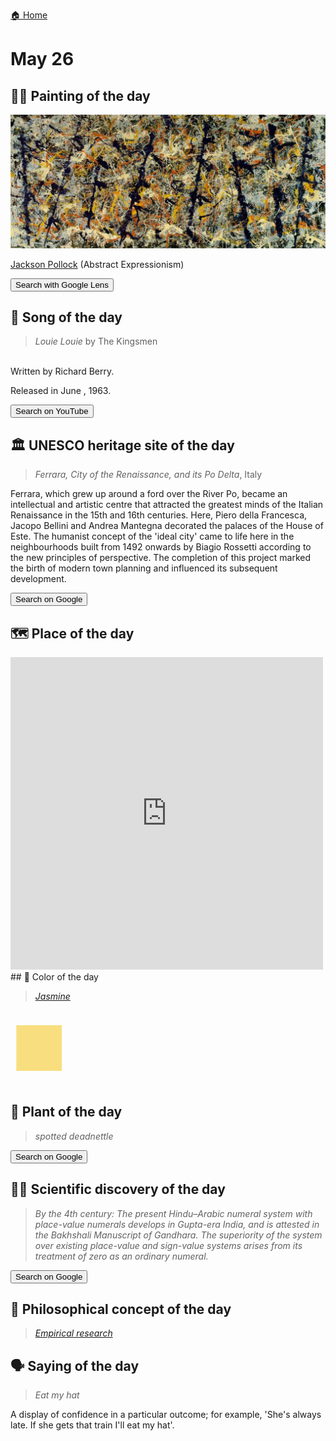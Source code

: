 
[🏠 Home](../../index.md)

# May 26

## 🧑‍🎨 Painting of the day

<img width="600" src="../img/Jackson_Pollock_3.jpg">

[Jackson Pollock](http://en.wikipedia.org/wiki/Jackson_Pollock) (Abstract Expressionism)

<button class="btn btn-success"
onclick=" window.open('https://lens.google.com/uploadbyurl?url=https://iretes.github.io/one-a-day/data/img/Jackson_Pollock_3.jpg','_blank')">
Search with Google Lens
</button>

## 🎼 Song of the day

> *Louie Louie*
by The Kingsmen

<br />Written by Richard Berry.

Released in June , 1963.

<button class="btn btn-success"
onclick=" window.open('http://www.youtube.com/search?q=Louie Louie by The Kingsmen','_blank')">
Search on YouTube
</button>

## 🏛️ UNESCO heritage site of the day

> *Ferrara, City of the Renaissance, and its Po Delta*, Italy

<p>Ferrara, which grew up around a ford over the River Po, became an intellectual and artistic centre that attracted the greatest minds of the Italian Renaissance in the 15th and 16th centuries. Here, Piero della Francesca, Jacopo Bellini and Andrea Mantegna decorated the palaces of the House of Este. The humanist concept of the 'ideal city' came to life here in the neighbourhoods built from 1492 onwards by Biagio Rossetti according to the new principles of perspective. The completion of this project marked the birth of modern town planning and influenced its subsequent development.</p>

<button class="btn btn-success"
onclick=" window.open('http://www.google.com/search?q=Ferrara, City of the Renaissance, and its Po Delta','_blank')">
Search on Google
</button>

## 🗺️ Place of the day

<iframe
src="https://www.mapcrunch.com"
name="mapcrunch"
width="500"
height="500"
allowTransparency="true"
scrolling="no"
frameborder="0"
>
</iframe>
## 🎨 Color of the day

> *[Jasmine](https://en.wikipedia.org/wiki/Jasmine_(color))*

<div style="color:#F8DE7E; font-size: 100px;">&#9632;</div>

## 🌿 Plant of the day

> *spotted deadnettle*

<button class="btn btn-success"
onclick=" window.open('http://www.google.com/search?q=spotted deadnettle','_blank')">
Search on Google
</button>

## 🧑‍🔬 Scientific discovery of the day

> *By the 4th century: The present Hindu–Arabic numeral system with place-value numerals develops in Gupta-era India, and is attested in the Bakhshali Manuscript of Gandhara. The superiority of the system over existing place-value and sign-value systems arises from its treatment of zero as an ordinary numeral.*

<button class="btn btn-success"
onclick=" window.open('http://www.google.com/search?q=By the 4th century: The present Hindu–Arabic numeral system with place-value numerals develops in Gupta-era India, and is attested in the Bakhshali Manuscript of Gandhara. The superiority of the system over existing place-value and sign-value systems arises from its treatment of zero as an ordinary numeral.','_blank')"> 
Search on Google
</button>

## 💭 Philosophical concept of the day

> *[Empirical research](https://en.wikipedia.org/wiki/Empirical_research)*

## 🗣️ Saying of the day

> *Eat my hat*

A display of confidence in a particular outcome; for example, 'She's always late. If she gets that train I'll eat my hat'.
